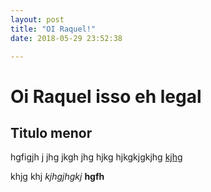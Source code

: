 ```yaml
---
layout: post
title: "OI Raquel!"
date: 2018-05-29 23:52:38

---
```


# Oi Raquel isso eh legal

## Titulo menor

hgfigjh j jhg jkgh jhg hjkg hjkgkjgkjhg [kjhg](http://google.com) 

khjg khj *kjhgjhgkj* **hgfh**
